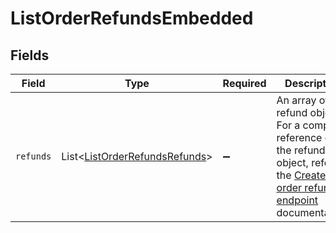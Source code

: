 # ListOrderRefundsEmbedded


## Fields

| Field                                                                                                                                                      | Type                                                                                                                                                       | Required                                                                                                                                                   | Description                                                                                                                                                |
| ---------------------------------------------------------------------------------------------------------------------------------------------------------- | ---------------------------------------------------------------------------------------------------------------------------------------------------------- | ---------------------------------------------------------------------------------------------------------------------------------------------------------- | ---------------------------------------------------------------------------------------------------------------------------------------------------------- |
| `refunds`                                                                                                                                                  | List\<[ListOrderRefundsRefunds](../../models/operations/ListOrderRefundsRefunds.md)>                                                                       | :heavy_minus_sign:                                                                                                                                         | An array of refund objects. For a complete reference of the refund object, refer to the [Create order refund endpoint](create-order-refund) documentation. |